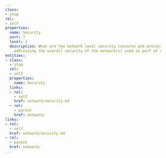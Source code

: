 ```yaml
---
class:
- stop
rel:
- self
properties:
  name: Security
  sort: 7
  level: 1
  description: What are the network level security concerns and process in place for
    addressing the overall security of the network(s) used as part of operating services.
entities:
- class:
  - stop
  rel:
  - self
  properties:
    name: Security
  links:
  - rel:
    - self
    href: network/security.md
  - rel:
    - parent
    href: network/
links:
- rel:
  - self
  href: network/security.md
- rel:
  - parent
  href: network/
...
```

